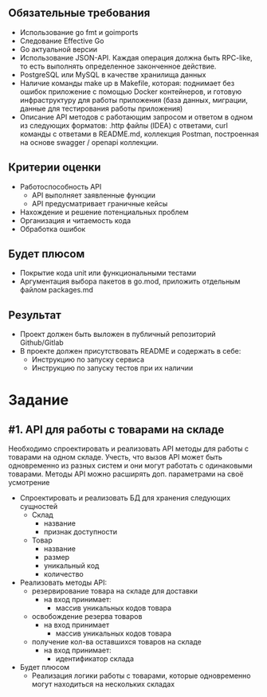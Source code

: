 ## Обязательные требования

- Использование go fmt и goimports
- Следование Effective Go
- Go актуальной версии
- Использование JSON-API. Каждая операция должна быть RPC-like, то есть
  выполнять определенное законченное действие.
- PostgreSQL или MySQL в качестве хранилища данных
- Наличие команды make up в Makefile, которая: поднимает без ошибок
  приложение с помощью Docker контейнеров, и готовую инфраструктуру для
  работы приложения (база данных, миграции, данные для тестирования
  работы приложения)
- Описание API методов с работающим запросом и ответом в одном из
  следующих форматов: .http файлы (IDEA) с ответами, curl команды с
  ответами в README.md, коллекция Postman, построенная на основе
  swagger / openapi коллекции.

## Критерии оценки

- Работоспособность API
    - API выполняет заявленные функции
    - API предусматривает граничные кейсы
- Нахождение и решение потенциальных проблем
- Организация и читаемость кода
- Обработка ошибок

## Будет плюсом

- Покрытие кода unit или функциональными тестами
- Аргументация выбора пакетов в go.mod, приложить отдельным
  файлом packages.md

## Результат

- Проект должен быть выложен в публичный репозиторий Github/Gitlab
- В проекте должен присутствовать README и содержать в себе:
    - Инструкцию по запуску сервиса
    - Инструкцию по запуску тестов при их наличии


# Задание

## #1. API для работы с товарами на складе

Необходимо спроектировать и реализовать API методы для работы с товарами на
одном складе.
Учесть, что вызов API может быть одновременно из разных систем и они могут
работать с одинаковыми товарами.
Методы API можно расширять доп. параметрами на своё усмотрение

- Спроектировать и реализовать БД для хранения следующих сущностей
    - Склад
        - название
        - признак доступности
    - Товар
        - название
        - размер
        - уникальный код
        - количество
- Реализовать методы API:
    - резервирование товара на складе для доставки
        - на вход принимает:
            - массив уникальных кодов товара
    - освобождение резерва товаров
        - на вход принимает
            - массив уникальных кодов товара
    - получение кол-ва оставшихся товаров на складе
        - на вход принимает:
            - идентификатор склада
- Будет плюсом
    - Реализация логики работы с товарами, которые одновременно могут
      находиться на нескольких складах


